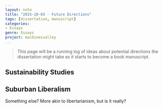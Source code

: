 ```yaml
---
layout: note
title: "2015-10-03 - Future Directions"
tags: [dissertation, manuscript]
categories:
- Essays
genre: Essays
project: machinesvalley
...
```


> This page will be a running log of ideas about potential directions the
> dissertation might take as it starts to become a book manuscript.

## Sustainability Studies



## Suburban Liberalism

Something else? More akin to libertarianism, but is it really?

